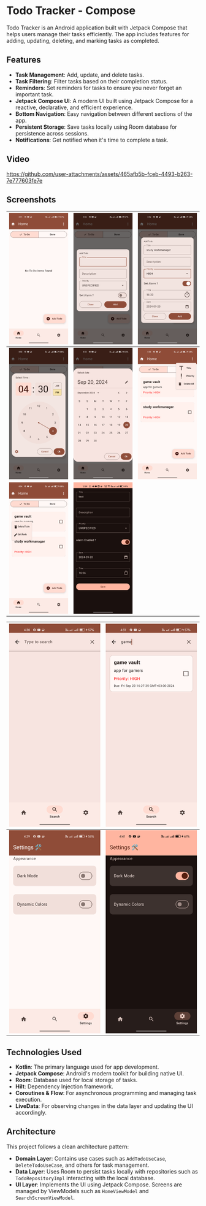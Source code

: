 # Todo Tracker - Compose

Todo Tracker is an Android application built with Jetpack Compose that helps users manage their tasks efficiently. The app includes features for adding, updating, deleting, and marking tasks as completed.

## Features

- **Task Management**: Add, update, and delete tasks.
- **Task Filtering**: Filter tasks based on their completion status.
- **Reminders**: Set reminders for tasks to ensure you never forget an important task.
- **Jetpack Compose UI**: A modern UI built using Jetpack Compose for a reactive, declarative, and efficient experience.
- **Bottom Navigation**: Easy navigation between different sections of the app.
- **Persistent Storage**: Save tasks locally using Room database for persistence across sessions.
- **Notifications**: Get notified when it's time to complete a task.
## Video


https://github.com/user-attachments/assets/465afb5b-fceb-4493-b263-7e777603fe7e


## Screenshots
| ![](docs/images/home/img.png)   | ![](docs/images/home/img_1.png) | ![](docs/images/home/img_2.png) |
|---------------------------------|---------------------------------|-|
| ![](docs/images/home/img_3.png) | ![](docs/images/home/img_4.png) | ![](docs/images/home/img_5.png) |
| ![](docs/images/home/img_6.png) |![edit screen](docs/images/Screenshot_2024-09-21-00-39-17-10_0ad642d19f2ac003cc668ef14ab3090d.jpg)

|![](docs/images/search_feature/img.png)|![](docs/images/search_feature/img_1.png)|
|-----|------|
|![](docs/images/img.png)|![](docs/images/img_1.png)|

## Technologies Used

- **Kotlin**: The primary language used for app development.
- **Jetpack Compose**: Android's modern toolkit for building native UI.
- **Room**: Database used for local storage of tasks.
- **Hilt**: Dependency Injection framework.
- **Coroutines & Flow**: For asynchronous programming and managing task execution.
- **LiveData**: For observing changes in the data layer and updating the UI accordingly.

## Architecture

This project follows a clean architecture pattern:

- **Domain Layer**: Contains use cases such as `AddTodoUseCase`, `DeleteTodoUseCase`, and others for task management.
- **Data Layer**: Uses Room to persist tasks locally with repositories such as `TodoRepositoryImpl` interacting with the local database.
- **UI Layer**: Implements the UI using Jetpack Compose. Screens are managed by ViewModels such as `HomeViewModel` and `SearchScreenViewModel`.
